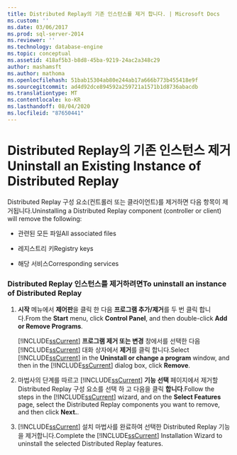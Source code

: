 ```yaml
---
title: Distributed Replay의 기존 인스턴스를 제거 합니다. | Microsoft Docs
ms.custom: ''
ms.date: 03/06/2017
ms.prod: sql-server-2014
ms.reviewer: ''
ms.technology: database-engine
ms.topic: conceptual
ms.assetid: 418af5b3-b8d8-45ba-9219-24ac2a348c29
author: mashamsft
ms.author: mathoma
ms.openlocfilehash: 51bab15304ab80e244ab17a666b773b455418e9f
ms.sourcegitcommit: ad4d92dce894592a259721a1571b1d8736abacdb
ms.translationtype: MT
ms.contentlocale: ko-KR
ms.lasthandoff: 08/04/2020
ms.locfileid: "87650441"
---
```

# <a name="uninstall-an-existing-instance-of-distributed-replay"></a><span data-ttu-id="4895f-102">Distributed Replay의 기존 인스턴스 제거</span><span class="sxs-lookup"><span data-stu-id="4895f-102">Uninstall an Existing Instance of Distributed Replay</span></span>
  <span data-ttu-id="4895f-103">Distributed Replay 구성 요소(컨트롤러 또는 클라이언트)를 제거하면 다음 항목이 제거됩니다.</span><span class="sxs-lookup"><span data-stu-id="4895f-103">Uninstalling a Distributed Replay component (controller or client) will remove the following:</span></span>  
  
-   <span data-ttu-id="4895f-104">관련된 모든 파일</span><span class="sxs-lookup"><span data-stu-id="4895f-104">All associated files</span></span>  
  
-   <span data-ttu-id="4895f-105">레지스트리 키</span><span class="sxs-lookup"><span data-stu-id="4895f-105">Registry keys</span></span>  
  
-   <span data-ttu-id="4895f-106">해당 서비스</span><span class="sxs-lookup"><span data-stu-id="4895f-106">Corresponding services</span></span>  
  
### <a name="to-uninstall-an-instance-of-distributed-replay"></a><span data-ttu-id="4895f-107">Distributed Replay 인스턴스를 제거하려면</span><span class="sxs-lookup"><span data-stu-id="4895f-107">To uninstall an instance of Distributed Replay</span></span>  
  
1.  <span data-ttu-id="4895f-108">**시작** 메뉴에서 **제어판**을 클릭 한 다음 **프로그램 추가/제거**를 두 번 클릭 합니다.</span><span class="sxs-lookup"><span data-stu-id="4895f-108">From the **Start** menu, click **Control Panel**, and then double-click **Add or Remove Programs**.</span></span>  
  
     <span data-ttu-id="4895f-109">[!INCLUDE[ssCurrent](../../includes/sscurrent-md.md)] **프로그램 제거 또는 변경** 창에서를 선택한 다음 [!INCLUDE[ssCurrent](../../includes/sscurrent-md.md)] 대화 상자에서 **제거**를 클릭 합니다.</span><span class="sxs-lookup"><span data-stu-id="4895f-109">Select [!INCLUDE[ssCurrent](../../includes/sscurrent-md.md)] in the **Uninstall or change a program** window, and then in the [!INCLUDE[ssCurrent](../../includes/sscurrent-md.md)] dialog box, click **Remove**.</span></span>  
  
2.  <span data-ttu-id="4895f-110">마법사의 단계를 따르고 [!INCLUDE[ssCurrent](../../includes/sscurrent-md.md)] **기능 선택** 페이지에서 제거할 Distributed Replay 구성 요소를 선택 하 고 다음을 클릭 **합니다**.</span><span class="sxs-lookup"><span data-stu-id="4895f-110">Follow the steps in the [!INCLUDE[ssCurrent](../../includes/sscurrent-md.md)] wizard, and on the **Select Features** page, select the Distributed Replay components you want to remove, and then click **Next.**.</span></span>  
  
3.  <span data-ttu-id="4895f-111">[!INCLUDE[ssCurrent](../../includes/sscurrent-md.md)] 설치 마법사를 완료하여 선택한 Distributed Replay 기능을 제거합니다.</span><span class="sxs-lookup"><span data-stu-id="4895f-111">Complete the [!INCLUDE[ssCurrent](../../includes/sscurrent-md.md)] Installation Wizard to uninstall the selected Distributed Replay features.</span></span>  
  
  
